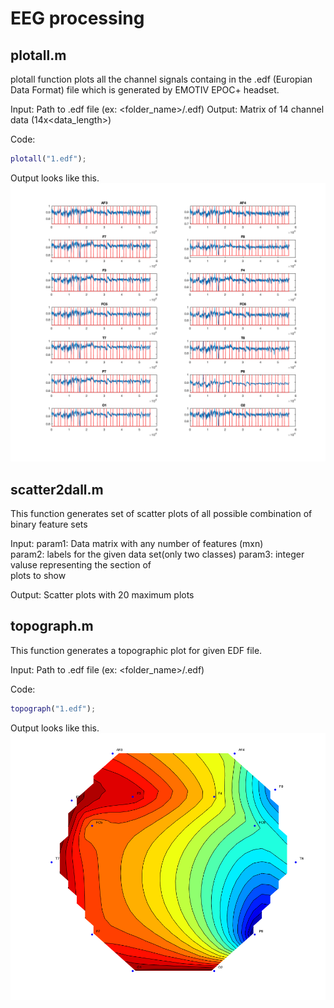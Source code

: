 # EEG processing

## plotall.m

plotall function plots all the channel signals containg 
in the .edf (Europian Data Format) file which is generated 
by EMOTIV EPOC+ headset.

Input: Path to .edf file (ex: <folder_name>/<file>.edf)
Output: Matrix of 14 channel data (14x<data_length>)      

Code: 
```matlab
plotall("1.edf");
```

Output looks like this.
![Plots of all channels](plotall_output.png)

## scatter2dall.m

This function generates set of scatter plots of all possible 
combination of binary feature sets

Input: param1: Data matrix with any number of features (mxn)  
       param2: labels for the given data set(only two classes)
       param3: integer valuse representing the section of     
               plots to show                        

Output: Scatter plots with 20 maximum plots 

## topograph.m

This function generates a topographic plot for given EDF file.

Input: Path to .edf file (ex: <folder_name>/<file>.edf)

Code: 
```matlab
topograph("1.edf");
```

Output looks like this.
![Topographic plot](topograph.png)
